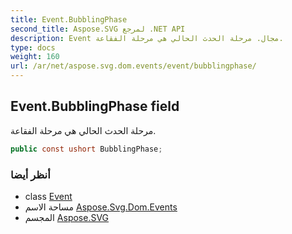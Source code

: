 ```yaml
---
title: Event.BubblingPhase
second_title: Aspose.SVG لمرجع .NET API
description: Event مجال. مرحلة الحدث الحالي هي مرحلة الفقاعة.
type: docs
weight: 160
url: /ar/net/aspose.svg.dom.events/event/bubblingphase/
---
```

## Event.BubblingPhase field

مرحلة الحدث الحالي هي مرحلة الفقاعة.

```csharp
public const ushort BubblingPhase;
```

### أنظر أيضا

* class [Event](../)
* مساحة الاسم [Aspose.Svg.Dom.Events](../../event/)
* المجسم [Aspose.SVG](../../../)


